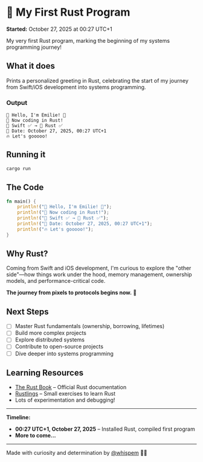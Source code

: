 # 🦀 My First Rust Program

**Started:** October 27, 2025 at 00:27 UTC+1

My very first Rust program, marking the beginning of my systems programming journey!

## What it does

Prints a personalized greeting in Rust, celebrating the start of my journey from Swift/iOS development into systems programming.

### Output

```
🎉 Hello, I'm Emilie! 🎉
🦀 Now coding in Rust!
📱 Swift ✅ → 🦀 Rust ✅
💪 Date: October 27, 2025, 00:27 UTC+1
🔥 Let's gooooo!
```

## Running it

```bash
cargo run
```

## The Code

```rust
fn main() {
    println!("🎉 Hello, I'm Emilie! 🎉");
    println!("🦀 Now coding in Rust!");
    println!("📱 Swift ✅ → 🦀 Rust ✅");
    println!("💪 Date: October 27, 2025, 00:27 UTC+1");
    println!("🔥 Let's gooooo!");
}
```

## Why Rust?

Coming from Swift and iOS development, I'm curious to explore the "other side"—how things work under the hood, memory management, ownership models, and performance-critical code.

**The journey from pixels to protocols begins now.** 🚀

## Next Steps

- [ ] Master Rust fundamentals (ownership, borrowing, lifetimes)
- [ ] Build more complex projects
- [ ] Explore distributed systems
- [ ] Contribute to open-source projects
- [ ] Dive deeper into systems programming

## Learning Resources

- [The Rust Book](https://doc.rust-lang.org/book/) – Official Rust documentation
- [Rustlings](https://github.com/rust-lang/rustlings) – Small exercises to learn Rust
- Lots of experimentation and debugging!

---

**Timeline:**
- **00:27 UTC+1, October 27, 2025** – Installed Rust, compiled first program
- **More to come...**

---

Made with curiosity and determination by [@whispem](https://github.com/whispem) 🦀✨
